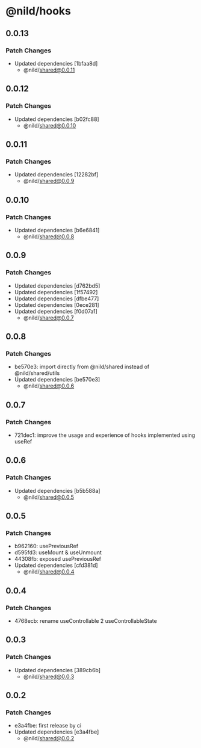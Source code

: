 # @nild/hooks

## 0.0.13

### Patch Changes

- Updated dependencies [1bfaa8d]
  - @nild/shared@0.0.11

## 0.0.12

### Patch Changes

- Updated dependencies [b02fc88]
  - @nild/shared@0.0.10

## 0.0.11

### Patch Changes

- Updated dependencies [12282bf]
  - @nild/shared@0.0.9

## 0.0.10

### Patch Changes

- Updated dependencies [b6e6841]
  - @nild/shared@0.0.8

## 0.0.9

### Patch Changes

- Updated dependencies [d762bd5]
- Updated dependencies [1f57492]
- Updated dependencies [dfbe477]
- Updated dependencies [0ece281]
- Updated dependencies [f0d07a1]
  - @nild/shared@0.0.7

## 0.0.8

### Patch Changes

- be570e3: import directly from @nild/shared instead of @nild/shared/utils
- Updated dependencies [be570e3]
  - @nild/shared@0.0.6

## 0.0.7

### Patch Changes

- 721dec1: improve the usage and experience of hooks implemented using useRef

## 0.0.6

### Patch Changes

- Updated dependencies [b5b588a]
  - @nild/shared@0.0.5

## 0.0.5

### Patch Changes

- b962160: usePreviousRef
- d595fd3: useMount & useUnmount
- 44308fb: exposed usePreviousRef
- Updated dependencies [cfd381d]
  - @nild/shared@0.0.4

## 0.0.4

### Patch Changes

- 4768ecb: rename useControllable 2 useControllableState

## 0.0.3

### Patch Changes

- Updated dependencies [389cb6b]
  - @nild/shared@0.0.3

## 0.0.2

### Patch Changes

- e3a4fbe: first release by ci
- Updated dependencies [e3a4fbe]
  - @nild/shared@0.0.2
